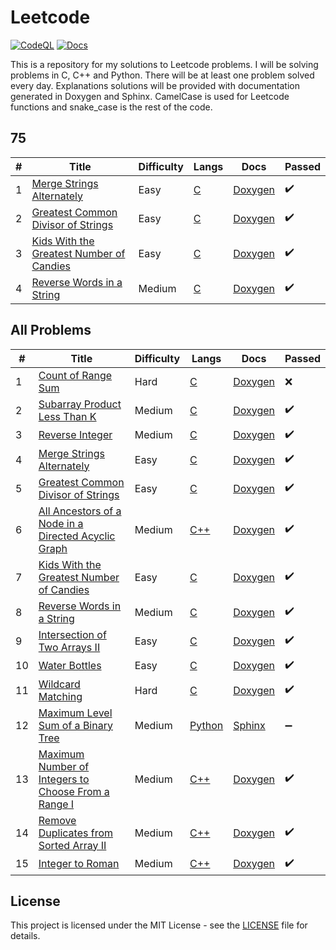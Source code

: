 # Leetcode

[![CodeQL](https://github.com/milosz275/leetcode/actions/workflows/codeql.yml/badge.svg)](https://github.com/milosz275/leetcode/actions/workflows/codeql.yml)
[![Docs](https://github.com/milosz275/leetcode/actions/workflows/docs.yml/badge.svg)](https://github.com/milosz275/leetcode/actions/workflows/docs.yml)

This is a repository for my solutions to Leetcode problems. I will be solving problems in C, C++ and Python. There will be at least one problem solved every day. Explanations solutions will be provided with documentation generated in Doxygen and Sphinx. CamelCase is used for Leetcode functions and snake_case is the rest of the code.

## 75

| # | Title | Difficulty | Langs | Docs | Passed |
|---| ----- | ---------- | ----- | ---- | ------ |
| 1 | [Merge Strings Alternately](https://leetcode.com/problems/merge-strings-alternately/) | Easy | [C](merge-strings-alternately/main.c) | [Doxygen](https://milosz275.github.io/leetcode/merge-strings-alternately/) | ✔️ |
| 2 | [Greatest Common Divisor of Strings](https://leetcode.com/problems/greatest-common-divisor-of-strings/) | Easy | [C](greatest-common-divisor-of-strings/main.c) | [Doxygen](https://milosz275.github.io/leetcode/greatest-common-divisor-of-strings/) | ✔️ |
| 3 | [Kids With the Greatest Number of Candies](https://leetcode.com/problems/kids-with-the-greatest-number-of-candies/) | Easy | [C](kids-with-the-greatest-number-of-candies/main.c) | [Doxygen](https://milosz275.github.io/leetcode/kids-with-the-greatest-number-of-candies/) | ✔️ |
| 4 | [Reverse Words in a String](https://leetcode.com/problems/reverse-words-in-a-string/) | Medium | [C](reverse-words-in-a-string/main.c) | [Doxygen](https://milosz275.github.io/leetcode/reverse-words-in-a-string/) | ✔️ |

## All Problems

| # | Title | Difficulty | Langs | Docs | Passed |
|---| ----- | ---------- | ----- | ---- | ------ |
| 1 | [Count of Range Sum](https://leetcode.com/problems/count-of-range-sum/) | Hard | [C](count-of-range-sum/main.c) | [Doxygen](https://milosz275.github.io/leetcode/count-of-range-sum/) | ❌ |
| 2 | [Subarray Product Less Than K](https://leetcode.com/problems/subarray-product-less-than-k/) | Medium | [C](subarray-product-less-than-k/main.c) | [Doxygen](https://milosz275.github.io/leetcode/subarray-product-less-than-k/) | ✔️ |
| 3 | [Reverse Integer](https://leetcode.com/problems/reverse-integer/) | Medium | [C](reverse-integer/main.c) | [Doxygen](https://milosz275.github.io/leetcode/reverse-integer/) | ✔️ |
| 4 | [Merge Strings Alternately](https://leetcode.com/problems/merge-strings-alternately/) | Easy | [C](merge-strings-alternately/main.c) | [Doxygen](https://milosz275.github.io/leetcode/merge-strings-alternately/) | ✔️ |
| 5 | [Greatest Common Divisor of Strings](https://leetcode.com/problems/greatest-common-divisor-of-strings/) | Easy | [C](greatest-common-divisor-of-strings/main.c) | [Doxygen](https://milosz275.github.io/leetcode/greatest-common-divisor-of-strings/) | ✔️ |
| 6 | [All Ancestors of a Node in a Directed Acyclic Graph](https://leetcode.com/problems/all-ancestors-of-a-node-in-a-directed-acyclic-graph/) | Medium | [C++](all-ancestors-of-a-node-in-a-dag/main.cpp) | [Doxygen](https://milosz275.github.io/leetcode/all-ancestors-of-a-node-in-a-dag/) | ✔️ |
| 7 | [Kids With the Greatest Number of Candies](https://leetcode.com/problems/kids-with-the-greatest-number-of-candies/) | Easy | [C](kids-with-the-greatest-number-of-candies/main.c) | [Doxygen](https://milosz275.github.io/leetcode/kids-with-the-greatest-number-of-candies/) | ✔️ |
| 8 | [Reverse Words in a String](https://leetcode.com/problems/reverse-words-in-a-string/) | Medium | [C](reverse-words-in-a-string/main.c) | [Doxygen](https://milosz275.github.io/leetcode/reverse-words-in-a-string/) | ✔️ |
| 9 | [Intersection of Two Arrays II](https://leetcode.com/problems/intersection-of-two-arrays-ii/) | Easy | [C](intersection-of-two-arrays-ii/main.c) | [Doxygen](https://milosz275.github.io/leetcode/intersection-of-two-arrays-ii/) | ✔️ |
| 10 | [Water Bottles](https://leetcode.com/problems/water-bottles/) | Easy | [C](water-bottles/main.c) | [Doxygen](https://milosz275.github.io/leetcode/water-bottles/) | ✔️ |
| 11 | [Wildcard Matching](https://leetcode.com/problems/wildcard-matching/) | Hard | [C](wildcard-matching/main.c) | [Doxygen](https://milosz275.github.io/leetcode/wildcard-matching/) | ✔️ |
| 12 | [Maximum Level Sum of a Binary Tree](https://leetcode.com/problems/maximum-level-sum-of-a-binary-tree/) | Medium | [Python](maximum-level-sum-of-a-binary-tree/main.py) | [Sphinx](https://milosz275.github.io/leetcode/maximum-level-sum-of-a-binary-tree/) | ➖ |
| 13 | [Maximum Number of Integers to Choose From a Range I](https://leetcode.com/problems/maximum-number-of-integers-to-choose-from-a-range-i/) | Medium | [C++](maximum-number-of-integers-to-choose-from-a-range-i/main.cpp) | [Doxygen](https://milosz275.github.io/leetcode/maximum-number-of-integers-to-choose-from-a-range-i/) | ✔️ |
| 14 | [Remove Duplicates from Sorted Array II](https://leetcode.com/problems/remove-duplicates-from-sorted-array-ii/) | Medium | [C++](remove-duplicates-from-sorted-array-ii/main.cpp) | [Doxygen](https://milosz275.github.io/leetcode/remove-duplicates-from-sorted-array-ii/) | ✔️ |
| 15 | [Integer to Roman](https://leetcode.com/problems/integer-to-roman/) | Medium | [C++](integer-to-roman/main.cpp) | [Doxygen](https://milosz275.github.io/leetcode/integer-to-roman/) | ✔️ |
<!-- This marks table end for milosz275.github.io/leetcode scraper -->

## License

This project is licensed under the MIT License - see the [LICENSE](LICENSE) file for details.
